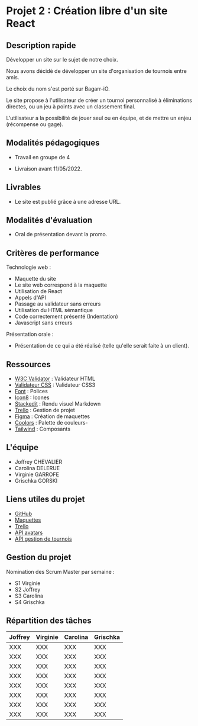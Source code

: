 # Projet 2 : Création libre d'un site React

## Description rapide

Développer un site sur le sujet de notre choix.

Nous avons décidé de développer un site d'organisation de tournois entre amis.

Le choix du nom s'est porté sur Bagarr-iO.

Le site propose à l'utilisateur de créer un tournoi personnalisé à éliminations directes, ou un jeu à points avec un classement final.

L'utilisateur a la possibilité de jouer seul ou en équipe, et de mettre un enjeu (récompense ou gage).

## Modalités pédagogiques

- Travail en groupe de 4

- Livraison avant 11/05/2022.

## Livrables

- Le site est publié grâce à une adresse URL.

## Modalités d'évaluation

-  Oral de présentation devant la promo.

## Critères de performance

Technologie web :

-	Maquette du site
-	Le site web correspond à la maquette
-	Utilisation de React
-	Appels d'API
-   Passage au validateur sans erreurs
-   Utilisation du HTML sémantique
-   Code correctement présenté (Indentation)
-   Javascript sans erreurs

Présentation orale :

-   Présentation de ce qui a été réalisé (telle qu'elle serait faite à un client).

## Ressources

-   [W3C Validator](https://validator.w3.org/) : Validateur HTML
-   [Validateur CSS](https://jigsaw.w3.org/css-validator/) : Validateur CSS3
-   [Font](https://fontjoy.com/) : Polices
- [Icon8](https://icons8.com/illustrations/web-elements) : Icones
- [Stackedit](https://stackedit.io) : Rendu visuel Markdown
-  [Trello](https://trello.com/) : Gestion de projet
-  [Figma](figma.com/) : Création de maquettes
-  [Coolors](figma.com/) : Palette de couleurs-  
- [Tailwind](https://tailwindcomponents.com/) : Composants

## L'équipe

- Joffrey CHEVALIER
- Carolina DELERUE
- Virginie GARROFE
- Grischka GORSKI 

## Liens utiles du projet

- [GitHub](https://github.com/WildCodeSchool/bagarrio) 
- [Maquettes](https://www.figma.com/file/J2Lhhkwa5ogJr7erOlz0tZ/BagarrIO-(Copy)?node-id=0%3A1) 
- [Trello](https://trello.com/b/H2hm9zwu/projet-2) 
- [API avatars](https://getavataaars.com/) 
- [API gestion de tournois](https://developer.toornament.com/v2/overview/get-started) 


## Gestion du projet
Nomination des Scrum Master par semaine :

- S1 Virginie
- S2 Joffrey
- S3 Carolina
- S4 Grischka

## Répartition des tâches

| Joffrey| Virginie| Carolina| Grischka |
|:----------|:----------|:----------|:----------|
| XXX |  XXX | XXX | XXX |  XXX  | 
| XXX | XXX | XXX | XXX | XXX  | 
| XXX | XXX | XXX | XXX | XXX | 
| XXX | XXX | XXX | XXX | XXX | 
| XXX | XXX | XXX | XXX | XXX | 
| XXX | XXX | XXX | XXX | XXX | 
| XXX | XXX | XXX | XXX | XXX | 
| XXX | XXX | XXX | XXX | XXX | 
```


